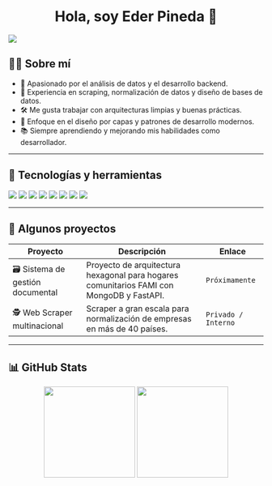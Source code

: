 <div align="center">
<h1 align="center">Hola, soy Eder Pineda 👋</h1>
</div>
<img src="https://i.imgur.com/f7ZJ57Y.jpeg">

## 🧑‍💻 Sobre mí

- 🧠 Apasionado por el análisis de datos y el desarrollo backend.
- 🔎 Experiencia en scraping, normalización de datos y diseño de bases de datos.
- 🛠️ Me gusta trabajar con arquitecturas limpias y buenas prácticas.
- 🧱 Enfoque en el diseño por capas y patrones de desarrollo modernos.
- 📚 Siempre aprendiendo y mejorando mis habilidades como desarrollador.

---

## 🧰 Tecnologías y herramientas

<p align="left">
  <img src="https://img.shields.io/badge/-Python-05122A?style=for-the-badge&logo=python" />
  <img src="https://img.shields.io/badge/-MongoDB-05122A?style=for-the-badge&logo=mongodb" />
  <img src="https://img.shields.io/badge/-SQL-05122A?style=for-the-badge&logo=postgresql" />
  <img src="https://img.shields.io/badge/-FastAPI-05122A?style=for-the-badge&logo=fastapi" />
  <img src="https://img.shields.io/badge/-Git-05122A?style=for-the-badge&logo=git" />
  <img src="https://img.shields.io/badge/-GitHub-05122A?style=for-the-badge&logo=github" />
  <img src="https://img.shields.io/badge/-Docker-05122A?style=for-the-badge&logo=docker" />
  <img src="https://img.shields.io/badge/-VSCode-05122A?style=for-the-badge&logo=visualstudiocode" />
</p>

---

## 🚀 Algunos proyectos

| Proyecto | Descripción | Enlace |
|---------|-------------|--------|
| 🗃️ Sistema de gestión documental | Proyecto de arquitectura hexagonal para hogares comunitarios FAMI con MongoDB y FastAPI. | `Próximamente` |
| 🕵️ Web Scraper multinacional | Scraper a gran escala para normalización de empresas en más de 40 países. | `Privado / Interno` |

---

## 📊 GitHub Stats

<p align="center">
  <img height="180em" src="https://github-readme-stats.vercel.app/api?username=TU_USUARIO&show_icons=true&theme=tokyonight&count_private=true" />
  <img height="180em" src="https://github-readme-stats.vercel.app/api/top-langs/?username=TU_USUARIO&layout=compact&theme=tokyonight" />
</p>
